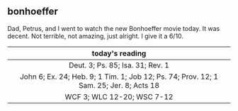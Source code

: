 ## bonhoeffer

Dad, Petrus, and I went to watch the new Bonhoeffer movie today. It was decent. Not terrible, not amazing, just alright. I give it a 6/10.

| today's reading |
| :-------------: |
| Deut. 3; Ps. 85; Isa. 31; Rev. 1 |
| John 6; Ex. 24; Heb. 9; 1 Tim. 1; Job 12; Ps. 74; Prov. 12; 1 Sam. 25; Jer. 8; Acts 18 |
| WCF 3; WLC 12-20; WSC 7-12 |